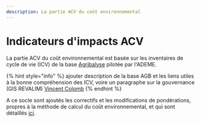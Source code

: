 ```yaml
---
description: La partie ACV du coût environnemental
---
```


# Indicateurs d'impacts ACV

La partie ACV du coût environnemental est basée sur les inventaires de cycle de vie (ICV) de la base [Agribalyse](https://agribalyse.ademe.fr/) pilotée par l'ADEME.&#x20;

{% hint style="info" %}
ajouter description de la base AGB et les liens utiles à la bonne compréhension des ICV, voire un paragraphe sur la gouvernance (GIS REVALIM) [Vincent Colomb](https://app.gitbook.com/u/yC9QzuwMY9Z8RaSvSSmdFK0Q7JH2 "mention")
{% endhint %}

A ce socle sont ajoutés les correctifs et les modifications de pondérations, propres à la méthode de calcul du coût environnemental, et qui sont détaillés [ici](../impacts-consideres.md).
